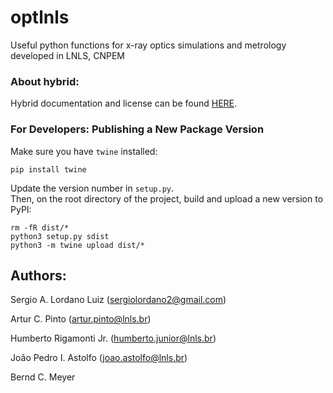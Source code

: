 # optlnls

Useful python functions for x-ray optics simulations and metrology developed in LNLS, CNPEM

### About hybrid:

Hybrid documentation and license can be found [HERE](optlnls/hybrid_funcs).

### For Developers: Publishing a New Package Version
Make sure you have `twine` installed:
```
pip install twine
```

Update the version number in `setup.py`.   
Then, on the root directory of the project, build and upload a new version to PyPI:
```
rm -fR dist/*
python3 setup.py sdist
python3 -m twine upload dist/*
```

## Authors:

Sergio A. Lordano Luiz (sergiolordano2@gmail.com)

Artur C. Pinto (artur.pinto@lnls.br)

Humberto Rigamonti Jr. (humberto.junior@lnls.br)

João Pedro I. Astolfo (joao.astolfo@lnls.br)

Bernd C. Meyer

